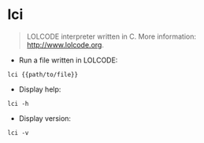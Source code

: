 # lci

> LOLCODE interpreter written in C.
> More information: <http://www.lolcode.org>.

- Run a file written in LOLCODE:

`lci {{path/to/file}}`

- Display help:

`lci -h`

- Display version:

`lci -v`
